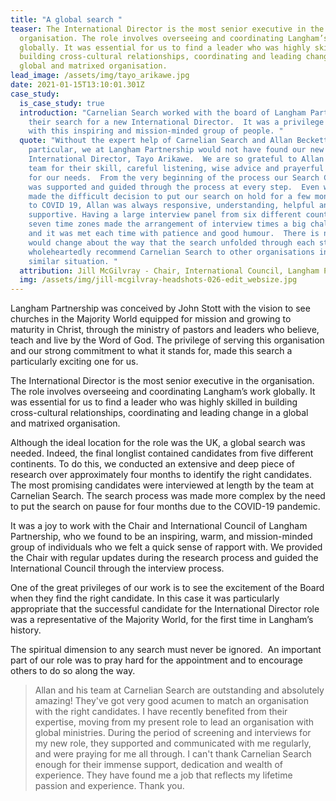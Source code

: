 ```yaml
---
title: "A global search "
teaser: The International Director is the most senior executive in the
  organisation. The role involves overseeing and coordinating Langham’s work
  globally. It was essential for us to find a leader who was highly skilled in
  building cross-cultural relationships, coordinating and leading change in a
  global and matrixed organisation.
lead_image: /assets/img/tayo_arikawe.jpg
date: 2021-01-15T13:10:01.301Z
case_study:
  is_case_study: true
  introduction: "Carnelian Search worked with the board of Langham Partnership in
    their search for a new International Director.  It was a privilege to serve
    with this inspiring and mission-minded group of people. "
  quote: "Without the expert help of Carnelian Search and Allan Beckett in
    particular, we at Langham Partnership would not have found our new
    International Director, Tayo Arikawe.  We are so grateful to Allan and his
    team for their skill, careful listening, wise advice and prayerful concern
    for our needs.  From the very beginning of the process our Search Committee
    was supported and guided through the process at every step.  Even when we
    made the difficult decision to put our search on hold for a few months due
    to COVID 19, Allan was always responsive, understanding, helpful and
    supportive. Having a large interview panel from six different countries and
    seven time zones made the arrangement of interview times a big challenge,
    and it was met each time with patience and good humour.  There is nothing I
    would change about the way that the search unfolded through each stage and I
    wholeheartedly recommend Carnelian Search to other organisations in a
    similar situation. "
  attribution: Jill McGilvray - Chair, International Council, Langham Partnership
  img: /assets/img/jill-mcgilvray-headshots-026-edit_websize.jpg
---
```

Langham Partnership was conceived by John Stott with the vision to see churches in the Majority World equipped for mission and growing to maturity in Christ, through the ministry of pastors and leaders who believe, teach and live by the Word of God. The privilege of serving this organisation and our strong commitment to what it stands for, made this search a particularly exciting one for us.

The International Director is the most senior executive in the organisation. The role involves overseeing and coordinating Langham’s work globally. It was essential for us to find a leader who was highly skilled in building cross-cultural relationships, coordinating and leading change in a global and matrixed organisation.

Although the ideal location for the role was the UK, a global search was needed. Indeed, the final longlist contained candidates from five different continents. To do this, we conducted an extensive and deep piece of research over approximately four months to identify the right candidates. The most promising candidates were interviewed at length by the team at Carnelian Search. The search process was made more complex by the need to put the search on pause for four months due to the COVID-19 pandemic.

It was a joy to work with the Chair and International Council of Langham Partnership, who we found to be an inspiring, warm, and mission-minded group of individuals who we felt a quick sense of rapport with. We provided the Chair with regular updates during the research process and guided the International Council through the interview process.

One of the great privileges of our work is to see the excitement of the Board when they find the right candidate. In this case it was particularly appropriate that the successful candidate for the International Director role was a representative of the Majority World, for the first time in Langham’s history.

The spiritual dimension to any search must never be ignored.  An important part of our role was to pray hard for the appointment and to encourage others to do so along the way.

> Allan and his team at Carnelian Search are outstanding and absolutely amazing! They've got very good acumen to match an organisation with the right candidates. I have recently benefited from their expertise, moving from my present role to lead an organisation with global ministries. During the period of screening and interviews for my new role, they supported and communicated with me regularly, and were praying for me all through. I can't thank Carnelian Search enough for their immense support, dedication and wealth of experience. They have found me a job that reflects my lifetime passion and experience. Thank you.